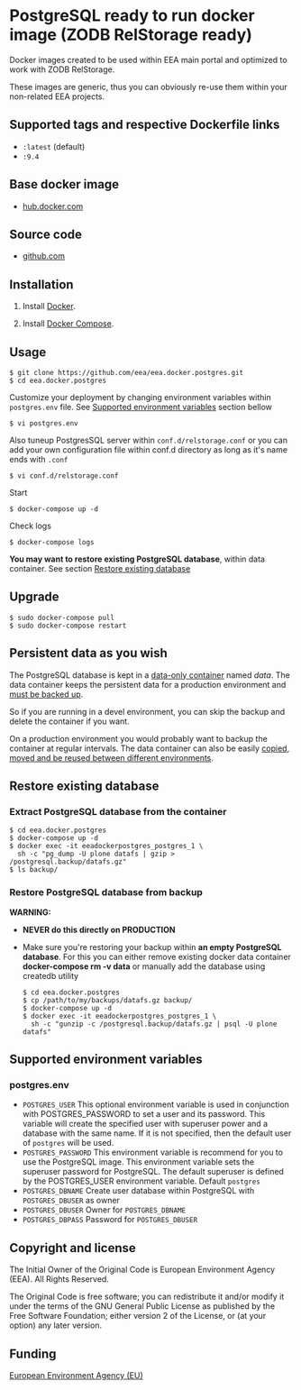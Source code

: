 # PostgreSQL ready to run docker image (ZODB RelStorage ready)

Docker images created to be used within EEA main portal and optimized to work
with ZODB RelStorage.

These images are generic, thus you can obviously re-use them within
your non-related EEA projects.

## Supported tags and respective Dockerfile links

  - `:latest` (default)
  - `:9.4`

## Base docker image

 - [hub.docker.com](https://registry.hub.docker.com/u/eeacms/postgres)

## Source code

  - [github.com](http://github.com/eea/eea.docker.postgres)

## Installation

1. Install [Docker](https://www.docker.com/).

2. Install [Docker Compose](https://docs.docker.com/compose/).

## Usage

    $ git clone https://github.com/eea/eea.docker.postgres.git
    $ cd eea.docker.postgres

Customize your deployment by changing environment variables
within `postgres.env` file.
See [Supported environment variables](#env) section bellow

    $ vi postgres.env

Also tuneup PostgresSQL server within `conf.d/relstorage.conf` or you can
add your own configuration file within conf.d directory as long as it's
name ends with `.conf`

    $ vi conf.d/relstorage.conf

Start

    $ docker-compose up -d

Check logs

    $ docker-compose logs

**You may want to restore existing PostgreSQL database**,
within data container. See section [Restore existing database](#restore)


## Upgrade

    $ sudo docker-compose pull
    $ sudo docker-compose restart


## Persistent data as you wish
The PostgreSQL database is kept in a
[data-only container](https://medium.com/@ramangupta/why-docker-data-containers-are-good-589b3c6c749e)
named *data*. The data container keeps the persistent data for a production environment and
[must be backed up](https://github.com/paimpozhil/docker-volume-backup).

So if you are running in a devel environment, you can skip the backup and delete
the container if you want.

On a production environment you would probably want to backup the container at regular intervals.
The data container can also be easily
[copied, moved and be reused between different environments](https://docs.docker.com/userguide/dockervolumes/#backup-restore-or-migrate-data-volumes).


<a name="restore"></a>
## Restore existing database


### Extract PostgreSQL database from the container

    $ cd eea.docker.postgres
    $ docker-compose up -d
    $ docker exec -it eeadockerpostgres_postgres_1 \
      sh -c "pg_dump -U plone datafs | gzip > /postgresql.backup/datafs.gz"
    $ ls backup/

### Restore PostgreSQL database from backup

**WARNING:**

- **NEVER do this directly on PRODUCTION**
- Make sure you're restoring your backup within **an empty PostgreSQL database**.
  For this you can either remove existing docker data container
  **docker-compose rm -v data**
  or manually add the database using createdb utility


      $ cd eea.docker.postgres
      $ cp /path/to/my/backups/datafs.gz backup/
      $ docker-compose up -d
      $ docker exec -it eeadockerpostgres_postgres_1 \
        sh -c "gunzip -c /postgresql.backup/datafs.gz | psql -U plone datafs"


<a name="env"></a>
## Supported environment variables


### postgres.env ###

* `POSTGRES_USER` This optional environment variable is used in conjunction
   with POSTGRES_PASSWORD to set a user and its password. This variable will
   create the specified user with superuser power and a database with the same name.
   If it is not specified, then the default user of `postgres` will be used.
* `POSTGRES_PASSWORD` This environment variable is recommend for you to use
  the PostgreSQL image. This environment variable sets the superuser password
  for PostgreSQL. The default superuser is defined by the POSTGRES_USER
  environment variable. Default `postgres`
* `POSTGRES_DBNAME` Create user database within PostgreSQL with `POSTGRES_DBUSER` as owner
* `POSTGRES_DBUSER` Owner for `POSTGRES_DBNAME`
* `POSTGRES_DBPASS` Password for `POSTGRES_DBUSER`


## Copyright and license

The Initial Owner of the Original Code is European Environment Agency (EEA).
All Rights Reserved.

The Original Code is free software;
you can redistribute it and/or modify it under the terms of the GNU
General Public License as published by the Free Software Foundation;
either version 2 of the License, or (at your option) any later
version.


## Funding

[European Environment Agency (EU)](http://eea.europa.eu)
